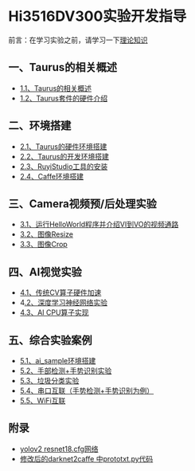 # Hi3516DV300实验开发指导<a name="ZH-CN_TOPIC_0000001130176841"></a>
前言：在学习实验之前，请学习一下[理论知识](https://gitee.com/openharmony/device_soc_hisilicon/tree/master/hi3516dv300/sdk_linux/sample/doc)

## 一、Taurus的相关概述<a name="section11660541593"></a>

-    [1.1、Taurus的相关概述](doc/1.1Taurus%E7%9A%84%E7%9B%B8%E5%85%B3%E6%A6%82%E8%BF%B0.md)
-    [1.2、Taurus套件的硬件介绍](doc/1.2.Taurus%E7%9A%84%E5%BC%80%E5%8F%91%E5%A5%97%E4%BB%B6%E7%A1%AC%E4%BB%B6%E4%BB%8B%E7%BB%8D.md)
## 二、环境搭建<a name="section11660541593"></a>
-    [2.1、Taurus的硬件环境搭建](doc/2.1.Taurus%E7%9A%84%E7%A1%AC%E4%BB%B6%E7%8E%AF%E5%A2%83%E6%90%AD%E5%BB%BA.md)
-    [2.2、Taurus的开发环境搭建](doc/2.2.Taurus%E7%9A%84%E5%BC%80%E5%8F%91%E7%8E%AF%E5%A2%83%E6%90%AD%E5%BB%BA.md)
-    [2.3、RuyiStudio工具的安装](doc/2.3.RuyiStudio%E7%8E%AF%E5%A2%83%E6%90%AD%E5%BB%BA.md)
-    [2.4、Caffe环境搭建](doc/2.4.Caffe%E7%8E%AF%E5%A2%83%E6%90%AD%E5%BB%BA.md)

## 三、Camera视频预/后处理实验<a name="section11660541593"></a>
-    [3.1、运行HelloWorld程序并介绍VI到VO的视频通路](doc/3.1.%E8%BF%90%E8%A1%8CHelloWorld%E7%A8%8B%E5%BA%8F%E5%B9%B6%E4%BB%8B%E7%BB%8DVI%E5%88%B0VO%E7%9A%84%E8%A7%86%E9%A2%91%E9%80%9A%E8%B7%AF.md)
-    [3.2、图像Resize](doc/3.2.%E9%80%9A%E8%BF%87VPSS%E5%AE%9E%E7%8E%B0%E5%9B%BE%E5%83%8Fresize%E6%96%B9%E6%B3%95.md)
-    [3.3、图像Crop](doc/3.3.%E9%80%9A%E8%BF%87VPSS%E5%AE%9E%E7%8E%B0%E5%9B%BE%E5%83%8FCrop%E6%96%B9%E6%B3%95.md)

## 四、AI视觉实验<a name="section11660541593"></a>
-    [4.1、传统CV算子硬件加速](doc/4.1.%E4%BC%A0%E7%BB%9FCV%E7%AE%97%E5%AD%90%E7%A1%AC%E4%BB%B6%E5%8A%A0%E9%80%9F.md)
-    4[.2、深度学习神经网络实验](doc/4.2.%E6%B7%B1%E5%BA%A6%E5%AD%A6%E4%B9%A0%E7%A5%9E%E7%BB%8F%E7%BD%91%E7%BB%9C%E5%AE%9E%E9%AA%8C.md)
-    [4.3、AI CPU算子实现](doc/4.3.AI%20CPU%E7%AE%97%E5%AD%90%E5%AE%9E%E7%8E%B0.md)

## 五、综合实验案例

* [5.1、ai_sample环境搭建](ai_sample/README.md)
* [5.2、手部检测+手势识别实验](ai_sample/scenario/hand_classify/README.md)
* [5.3、垃圾分类实验](ai_sample/scenario/cnn_trash_classify/README.md)
* [5.4、串口互联（手势检测+手势识别为例）](ai_sample/interconnection_server/README.md)
* [5.5、WiFi互联](histreaming_server/README.md)
## 附录<a name="section11660541593"></a>
-    [yolov2 resnet18.cfg网络](doc/6.1.yolov2%20resnet18.cfg%E7%BD%91%E7%BB%9C.md)
-    [修改后的darknet2caffe 中prototxt.py代码](doc/6.3.%E4%BF%AE%E6%94%B9%E5%90%8E%E7%9A%84darknet2caffe%20%E4%B8%ADprototxt.py%E4%BB%A3%E7%A0%81.md)




